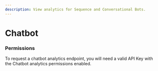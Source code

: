 ```yaml
---
description: View analytics for Sequence and Conversational Bots.
---
```


# Chatbot

### Permissions 

To request a chatbot analytics endpoint, you will need a valid API Key with the Chatbot analytics permissions enabled.

